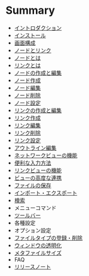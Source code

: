 # Summary

* [イントロダクション](README.md)
* [インストール](overview/install.md)
* [画面構成](overview/screen.md)
* [ノードとリンク](overview/node_and_link.md#ノードとリンク)
 * [ノードとは](overview/node_and_link.md#ノードとは)
 * [リンクとは](overview/node_and_link.md#リンクとは)
* [ノードの作成と編集](editing/edit_node.md#ノードの作成と編集)
 * [ノード作成](editing/edit_node.md#ノード作成)
 * [ノード編集](editing/edit_node.md#ノード編集)
 * [ノード削除](editing/edit_node.md#ノード削除)
 * [ノード設定](editing/edit_node.md#ノード設定)
* [リンクの作成と編集](editing/edit_link.md#リンクの作成と編集)
 * [リンク作成](editing/edit_link.md#リンク作成)
 * [リンク編集](editing/edit_link.md#リンク編集)
 * [リンク削除](editing/edit_link.md#リンク削除)
 * [リンク設定](editing/edit_link.md#リンク設定)
* [アウトライン編集](editing/edit_outline.md#アウトライン編集)
* [ネットワークビューの機能](features/network_view.md)
* [便利な入力方法](features/efficient_input_method.md)
* [リンクビューの機能](features/link_view.md)
* [ビューの高度な連携](features/advanced_cooperation.md)
* [ファイルの保存](features/save_file.md)
* [インポート・エクスポート](features/import_export.md)
* [検索](features/search.md)
* メニューコマンド
* [ツールバー](features/toolbar.md)
* 各種設定
 * オプション設定
 * [ファイルタイプの登録・削除](settings/filetype_registry.md)
 * [ウィンドウの透明化](settings/window_transparency.md)
 * [メタファイルサイズ](settings/metafile_size.md)
* FAQ
* [リリースノート](releasenotes/README.md)